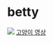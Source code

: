 # betty

![](https://s3.ap-northeast-2.amazonaws.com/elasticbeanstalk-ap-northeast-2-176213403491/media/magazine_img/magazine_270/%EC%8D%B8%EB%84%A4%EC%9D%BC.jpg)
[고양이 영상](https://www.youtube.com/watch?v=Pdo5cwuLh4o)
